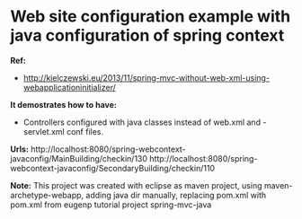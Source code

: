 Web site configuration example with java configuration of spring context 
========================================================================

**Ref:**
- http://kielczewski.eu/2013/11/spring-mvc-without-web-xml-using-webapplicationinitializer/
  
**It demostrates how to have:**
- Controllers configured with java classes instead of web.xml and -servlet.xml conf files.

**Urls:**
http://localhost:8080/spring-webcontext-javaconfig/MainBuilding/checkin/130
http://localhost:8080/spring-webcontext-javaconfig/SecondaryBuilding/checkin/110

**Note:**
This project was created with eclipse as maven project, using maven-archetype-webapp, 
adding java dir manually, replacing pom.xml with pom.xml from eugenp tutorial project spring-mvc-java
